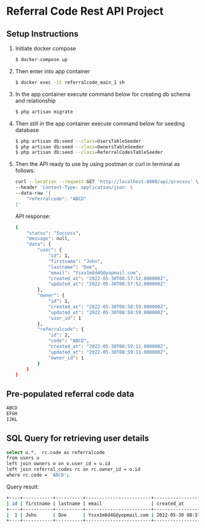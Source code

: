 # Referral Code Rest API Project

## Setup Instructions

1. Initiate docker compose
    ```sh
    $ docker-compose up
    ```

2. Then enter into app container
    ```sh
    $ docker exec -it referralcode_main_1 sh
    ```

3. In the app container execute command below for creating db schema and relationship 
    ```sh
    $ php artisan migrate
    ```
4. Then still in the app container execute command below for seeding database
    ```sh
    $ php artisan db:seed --class=UsersTableSeeder
    $ php artisan db:seed --class=OwnersTableSeeder
    $ php artisan db:seed --class=ReferralCodesTableSeeder
    ```

5. Then the API ready to use by using postman or curl in terminal as follows:
    ```sh
    curl --location --request GET 'http://localhost:8000/api/process' \
    --header 'Content-Type: application/json' \
    --data-raw '{
        "referralcode": "ABCD"
    }'
    ```
    API response:
    ```sh
    {
        "status": "Success",
        "message": null,
        "data": {
            "user": {
                "id": 1,
                "firstname": "John",
                "lastname": "Doe",
                "email": "Ysxx1m8d4G@yopmail.com",
                "created_at": "2022-05-30T08:57:52.000000Z",
                "updated_at": "2022-05-30T08:57:52.000000Z"
            },
            "owner": {
                "id": 1,
                "created_at": "2022-05-30T08:58:59.000000Z",
                "updated_at": "2022-05-30T08:58:59.000000Z",
                "user_id": 1
            },
            "referralcode": {
                "id": 2,
                "code": "ABCD",
                "created_at": "2022-05-30T08:59:11.000000Z",
                "updated_at": "2022-05-30T08:59:11.000000Z",
                "owner_id": 1
            }
        }
    }
    ```

## Pre-populated referral code data
```sh
ABCD
EFGH
IJKL
```

## SQL Query for retrieving user details
```sh
select u.*,  rc.code as referralcode
from users u 
left join owners o on o.user_id = u.id
left join referral_codes rc on rc.owner_id = o.id
where rc.code = 'ABCD';
```
Query result:
```sh
+----+-----------+----------+------------------------+---------------------+---------------------+--------------+
| id | firstname | lastname | email                  | created_at          | updated_at          | referralcode |
+----+-----------+----------+------------------------+---------------------+---------------------+--------------+
|  1 | John      | Doe      | Ysxx1m8d4G@yopmail.com | 2022-05-30 08:57:52 | 2022-05-30 08:57:52 | ABCD         |
+----+-----------+----------+------------------------+---------------------+---------------------+--------------+
```